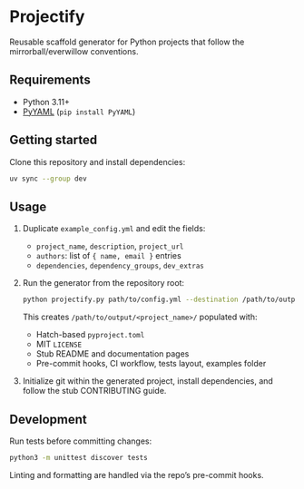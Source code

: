 # Projectify

Reusable scaffold generator for Python projects that follow the mirrorball/everwillow conventions.

## Requirements

- Python 3.11+
- [PyYAML](https://pyyaml.org/) (`pip install PyYAML`)

## Getting started

Clone this repository and install dependencies:

```bash
uv sync --group dev
```

## Usage

1. Duplicate `example_config.yml` and edit the fields:
   - `project_name`, `description`, `project_url`
   - `authors`: list of `{ name, email }` entries
   - `dependencies`, `dependency_groups`, `dev_extras`
2. Run the generator from the repository root:

   ```bash
   python projectify.py path/to/config.yml --destination /path/to/output
   ```

   This creates `/path/to/output/<project_name>/` populated with:
   - Hatch-based `pyproject.toml`
   - MIT `LICENSE`
   - Stub README and documentation pages
   - Pre-commit hooks, CI workflow, tests layout, examples folder

3. Initialize git within the generated project, install dependencies, and follow the stub CONTRIBUTING guide.

## Development

Run tests before committing changes:

```bash
python3 -m unittest discover tests
```

Linting and formatting are handled via the repo’s pre-commit hooks.
